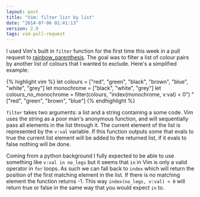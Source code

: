 ```yaml
---
layout: post
title: "Vim: filter list by list"
date: "2014-07-06 01:41:13"
version: 2.0
tags: vim pull-request
---
```



I used Vim's built in `filter` function for the first time this week in a pull
request to
[rainbow_parenthesis](https://github.com/kien/rainbow_parentheses.vim/pull/13).
The goal was to filter a list of colour pairs by another list of colours that I
wanted to exclude. Here's a simplified example:

{% highlight vim %}
let colours = ["red", "green", "black", "brown", "blue", "white", "grey"]
let monochrome = ["black", "white", "grey"]
let colours_no_monochrome = filter(colours, "index(monochrome, v:val) < 0")
" ["red", "green", "brown", "blue"]
{% endhighlight %}

`filter` takes two arguments: a list and a string containing a some code. Vim
uses the string as a poor man's anonymous function, and will sequentially pass
all elements in the list through it. The current element of the list is
represented by the `v:val` variable. If this function outputs some that evals to
true the current list element will be added to the returned list, if it evals to
false nothing will be done.

Coming from a python background I fully expected to be able to use something
like `v:val in no_legs` but it seems that `in` in Vim is only a valid operator
in `for` loops. As such we can fall back to `index` which will return the
position of the first matching element in the list. If there is no matching
element the function returns -1. This way `index(no_legs, v:val) < 0` will
return true or false in the same way that you would expect `in` to.
